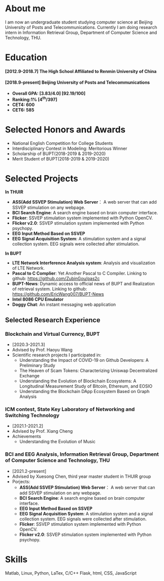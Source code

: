 # About me

I am now an undergraduate student studying computer science at Beijing University of Posts and Telecommunications.
Currently I am doing research intern in Information Retrieval Group, Department of Computer Science and Technology, THU.
# Education
#### [2012.9-2018.7]   The High School Affiliated to Renmin University of China
#### [2018.9-present]  Beijing University of Posts and Telecommunications
- **Overall GPA:  [3.83/4.0]      [92.19/100]**
- **Ranking:1%    [4<sup>th</sup>/397]**
- **CET4: 600**
- **CET6: 585**


# Selected Honors and Awards
- National English Competition for College Students
- Interdisciplinary Contest in Modeling: Meritorious Winner
- Scholarship of BUPT(2018-2019 & 2019-2020)
- Merit Student of BUPT(2018-2019 & 2019-2020)


# Selected Projects
**In THUIR**
- **ASS(Add SSVEP Stimulation) Web Server**： A web server that can add SSVEP stimulation on any webpage.
- **BCI Search Engine**: A search engine based on brain computer interface.
- **Flicker**: SSVEP stimulation system implemented with Python OpenCV.
- **Flicker v2.0**: SSVEP stimulation system implemented with Python psychopy.
- **EEG Input Method Based on SSVEP**
- **EEG Signal Acquisition System**: A stimulation system and a signal collection system. EEG signals were collected after stimulation.

**In BUPT**
- **LTE Network Interference Analysis system**: Analysis and visualization of LTE Network.
- **Pascal to C Complier**: Yet Another Pascal to C Compiler. Linking to github: https://github.com/ZubinGou/pas2c
- **BUPT-News**: Dynamic access to official news of BUPT and Realization of retrieval system. Linking to github: https://github.com/EricWang007/BUPT-News
- **Intel 8086 CPU Emulator**
- **Doggy Chat**: An instant messaging web application


## Selected Research Experience
### Blockchain and Virtual Currency, BUPT
- [2020.3-2021.3]
- Advised by Prof. Haoyu Wang
- Scientific research projects I participated in: 
    - Understanding the Impact of COVID-19 on Github Developers: A Preliminary Study
    - The Heaven of Scam Tokens: Characterizing Uniswap Decentralized Exchange
    - Understanding the Evolution of Blockchain Ecosystems: A Longitudinal Measurement Study of Bitcoin, Ethereum, and EOSIO
    - Understanding the Blockchain DApp Ecosystem Based on Graph Analysis


### ICM contest, State Key Laboratory of Networking and Switching Technology
- [2021.1-2021.2]
- Advised by Prof. Xiang Cheng
- Achievements
    - Understanding the Evolution of Music


### BCI and EEG Analysis, Information Retrieval Group, Department of Computer Science and Technology, THU
- [2021.2-present] 
- Advised by Xuesong Chen, third year master student in THUIR group
- Porjects:
    - **ASS(Add SSVEP Stimulation) Web Server**： A web server that can add SSVEP stimulation on any webpage.
    - **BCI Search Engine**: A search engine based on brain computer interface.
    - **EEG Input Method Based on SSVEP**
    - **EEG Signal Acquisition System**: A stimulation system and a signal collection system. EEG signals were collected after stimulation. 
    - **Flicker**: SSVEP stimulation system implemented with Python OpenCV.
    - **Flicker v2.0**: SSVEP stimulation system implemented with Python psychopy.


# Skills
Matlab, Linux, Python, LaTex, C/C++
Flask, html, CSS, JavaScript
